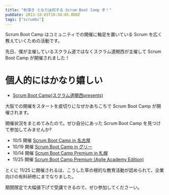 ```yaml
---
title: "秋深き となりは何する Scrum Boot Camp ぞ！"
pubDate: 2013-10-03T10:34:05.000Z
tags: ["scrumbc"]
---
```


Scrum Boot Camp はコミュニティでの開催に軸足を置いている Scrum を広く教えていくための活動です。

先日、僕が主催しているスクラム道ではなくスクラム道関西が主催して Scrum Boot Camp が開催されました！

# 個人的にはかなり嬉しい

- [Scrum Boot Camp(スクラム道関西presents)](http://scrumdo-kansai.doorkeeper.jp/events/4971)

大阪での開催をスタートを皮切りになぜかあちこちで Scrum Boot Camp が開催されます。

開催状況をまとめてみたので。ぜひ自分にあった Scrum Boot Camp を見つけて参加してみませんか?

- 10/5 開催  [Scrum Boot Camp in 名古屋](http://devlove-nagoya.doorkeeper.jp/events/5085)
- 10/19 開催  [Scrum Boot Camp in グリー](http://atnd.org/event/E0020080)
- 10/14 開催  [Scrum Boot Camp Premium in 札幌](http://agilesapporo.doorkeeper.jp/events/5807)
- 11/25 開催  [Scrum Boot Camp Premium (Agile Academy Edition)](http://event.shoeisha.jp/aa/20131125/)

とくに 11/25 に開催されるは、こうした草の根的な教育活動が認められて、企業向けの有料研修にまでなりました。

期間限定で大幅値下げで受講できるので、ぜひ参加してくださーい。